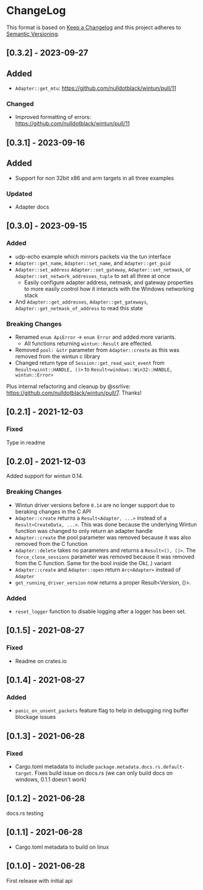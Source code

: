 # ChangeLog

This format is based on [Keep a Changelog](https://keepachangelog.com/)
and this project adheres to [Semantic Versioning](https://semver.org).

## [0.3.2] - 2023-09-27

## Added
- `Adapter::get_mtu`: https://github.com/nulldotblack/wintun/pull/11

### Changed
- Improved formatting of errors: https://github.com/nulldotblack/wintun/pull/11

## [0.3.1] - 2023-09-16

## Added
- Support for non 32bit x86 and arm targets in all three examples

### Updated
- Adapter docs

## [0.3.0] - 2023-09-15

### Added
- udp-echo example which mirrors packets via the tun interface
- `Adapter::get_name`, `Adapter::set_name`, and `Adapter::get_guid`
- `Adapter::set_address` `Adapter::set_gateway`, `Adapter::set_netmask`, or `Adapter::set_network_addresses_tuple` to set all three at once
  - Easily configure adapter address, netmask, and gateway properties to more easily control how it interacts with the Windows networking stack
- And `Adapter::get_addresses`, `Adapter::get_gateways`, `Adapter::get_netmask_of_address` to read this state

### Breaking Changes

- Renamed `enum ApiError` -> `enum Error` and added more variants.
  - All functions returning `wintun::Result` are effected.
- Removed `pool: &str` parameter from `Adapter::create` as this was removed from the wintun c library
- Changed return type of `Session::get_read_wait_event` from `Result<winnt::HANDLE, ()>` to `Result<windows::Win32::HANDLE, wintun::Error>`

Plus internal refactoring and cleanup by @ssrlive: https://github.com/nulldotblack/wintun/pull/7. Thanks!

## [0.2.1] - 2021-12-03

### Fixed
Type in readme

## [0.2.0] - 2021-12-03

Added support for wintun 0.14.

### Breaking Changes

- Wintun driver versions before `0.14` are no longer support due to beraking
changes in the C API
- `Adapter::create` returns a `Result<Adapter, ...>` instead of a `Result<CreateData, ...>`.
This was done because the underlying Wintun function was changed to only return an adapter handle
- `Adapter::create` the pool parameter was removed because it was also removed from the C function
- `Adapter::delete` takes no parameters and returns a `Result<(), ()>`.
The `force_close_sessions` parameter was removed because it was removed from the
C function. Same for the bool inside the Ok(..) variant
- `Adapter::create` and `Adapter::open` return `Arc<Adapter>` instead of `Adapter`
- `get_running_driver_version` now returns a proper Result<Version, ()>. 

### Added

- `reset_logger` function to disable logging after a logger has been set.

## [0.1.5] - 2021-08-27

### Fixed

- Readme on crates.io

## [0.1.4] - 2021-08-27

### Added
- `panic_on_unsent_packets` feature flag to help in debugging ring buffer blockage issues

## [0.1.3] - 2021-06-28

### Fixed

- Cargo.toml metadata to include `package.metadata.docs.rs.default-target`.
Fixes build issue on docs.rs (we can only build docs on windows, 0.1.1 doesn't work)

## [0.1.2] - 2021-06-28
docs.rs testing

## [0.1.1] - 2021-06-28

- Cargo.toml metadata to build on linux

## [0.1.0] - 2021-06-28

First release with initial api

